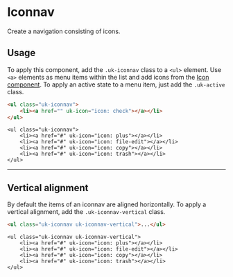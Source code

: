 # Iconnav

<p class="uk-text-lead">Create a navigation consisting of icons.</p>

## Usage

To apply this component, add the `.uk-iconnav` class to a `<ul>`  element.  Use `<a>` elements as menu items within the list and add icons from the [Icon component](icon.md). To apply an active state to a menu item, just add the `.uk-active` class.

```html
<ul class="uk-iconnav">
    <li><a href="" uk-icon="icon: check"></a></li>
</ul>
```

```example
<ul class="uk-iconnav">
    <li><a href="#" uk-icon="icon: plus"></a></li>
    <li><a href="#" uk-icon="icon: file-edit"></a></li>
    <li><a href="#" uk-icon="icon: copy"></a></li>
    <li><a href="#" uk-icon="icon: trash"></a></li>
</ul>
```

***

## Vertical alignment

By default the items of an iconnav are aligned horizontally. To apply a vertical alignment, add the `.uk-iconnav-vertical` class.

```html
<ul class="uk-iconnav uk-iconnav-vertical">...</ul>
```

```example
<ul class="uk-iconnav uk-iconnav-vertical">
    <li><a href="#" uk-icon="icon: plus"></a></li>
    <li><a href="#" uk-icon="icon: file-edit"></a></li>
    <li><a href="#" uk-icon="icon: copy"></a></li>
    <li><a href="#" uk-icon="icon: trash"></a></li>
</ul>
```